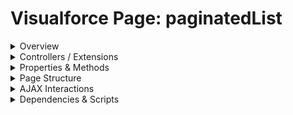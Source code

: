 # Visualforce Page: paginatedList

<details>
<summary>Overview</summary>

## Visualforce Page Overview: paginatedList

This page displays a paginated list of accounts.

### Purpose of the Page
Allow users to browse accounts with pagination.



### Metadata
- **API Version**: 54
- **Label**: Paginated List

</details>

<details>
<summary>Controllers / Extensions</summary>

## Key Controllers / Extensions Used
- **Standard Controller**: Account
- **Custom Controller**: None
- **Extensions**: 
  - PaginatedListControllerLwc

</details>

<details>
<summary>Properties & Methods</summary>

## Properties
| Name | Type | Visibility | Modifiers | Description |
| ------ | ------ | ------------ | ----------- | ------------- |
| `records` | `List<Account>` | `public` | `AuraEnabled` |  |
| `nextPageToken` | `Integer` | `public` | `AuraEnabled` |  |
| `records` | `List<Account>` | `public` | `AuraEnabled` |  |
| `nextPageToken` | `Integer` | `public` | `AuraEnabled` |  |

## Methods
| Name | Return Type | Parameters | Visibility | Modifiers | Description |
| ------ | ------------- | ------------ | ------------ | ----------- | ------------- |
| `getAccountsPaginated` | `PaginatedAccounts` | `(Integer pageSize,
        Integer pageToken)` | `public` | `static` |  |
| `getAccountsPaginated` | `PaginatedAccounts` | `(Integer pageSize,
        Integer pageToken)` | `public` | `static` |  |

</details>

<details>
<summary>Page Structure</summary>

### Forms
- Contains 1 `apex:form` component(s)

### Inputs
- No input bindings (`apex:inputField`, `apex:inputText`, etc.) detected

### Buttons
The page has buttons/links linked to the following actions:
- `{!first}`
- `{!previous}`
- `{!next}`
- `{!last}`

</details>

<details>
<summary>AJAX Interactions</summary>

- No `apex:actionSupport` components detected

- No `apex:outputPanel` components with an ID detected

</details>

<details>
<summary>Dependencies & Scripts</summary>

### Objects
- No SObject dependencies detected

### Fields
- No field dependencies detected

### Custom Components
- No custom components detected

### Scripts
- No script tags detected

</details>